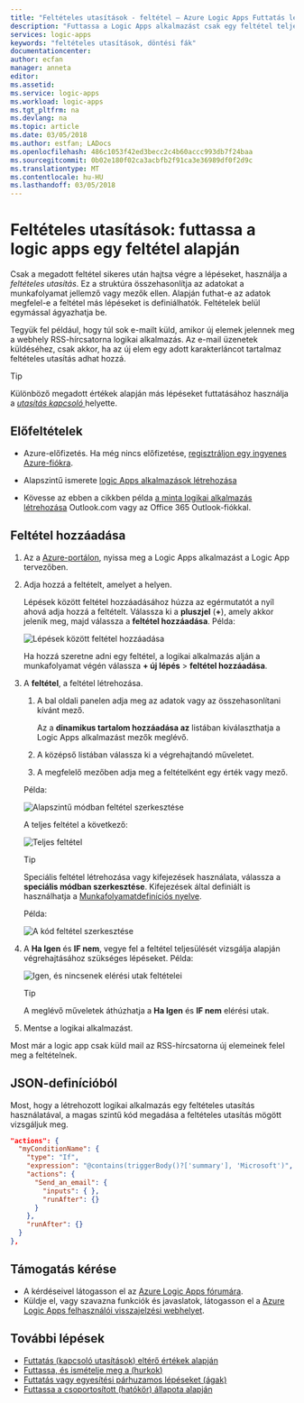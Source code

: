 ```yaml
---
title: "Feltételes utasítások - feltétel – Azure Logic Apps Futtatás lépéseket |} Microsoft Docs"
description: "Futtassa a Logic Apps alkalmazást csak egy feltétel teljesítése után szükséges lépések. Hozzon létre a megadott feltételek alapján munkafolyamatokat futtató döntési fák."
services: logic-apps
keywords: "feltételes utasítások, döntési fák"
documentationcenter: 
author: ecfan
manager: anneta
editor: 
ms.assetid: 
ms.service: logic-apps
ms.workload: logic-apps
ms.tgt_pltfrm: na
ms.devlang: na
ms.topic: article
ms.date: 03/05/2018
ms.author: estfan; LADocs
ms.openlocfilehash: 486c1053f42ed3becc2c4b60accc993db7f24baa
ms.sourcegitcommit: 0b02e180f02ca3acbfb2f91ca3e36989df0f2d9c
ms.translationtype: MT
ms.contentlocale: hu-HU
ms.lasthandoff: 03/05/2018
---
```

# <a name="conditional-statements-run-steps-based-on-a-condition-in-logic-apps"></a>Feltételes utasítások: futtassa a logic apps egy feltétel alapján

Csak a megadott feltétel sikeres után hajtsa végre a lépéseket, használja a *feltételes utasítás*. Ez a struktúra összehasonlítja az adatokat a munkafolyamat jellemző vagy mezők ellen. Alapján futhat-e az adatok megfelel-e a feltétel más lépéseket is definiálhatók. Feltételek belül egymással ágyazhatja be.

Tegyük fel például, hogy túl sok e-mailt küld, amikor új elemek jelennek meg a webhely RSS-hírcsatorna logikai alkalmazás. Az e-mail üzenetek küldéséhez, csak akkor, ha az új elem egy adott karakterláncot tartalmaz feltételes utasítás adhat hozzá. 

> [!TIP]
> Különböző megadott értékek alapján más lépéseket futtatásához használja a [ *utasítás kapcsoló* ](../logic-apps/logic-apps-control-flow-switch-statement.md) helyette.

## <a name="prerequisites"></a>Előfeltételek

* Azure-előfizetés. Ha még nincs előfizetése, [regisztráljon egy ingyenes Azure-fiókra](https://azure.microsoft.com/free/).

* Alapszintű ismerete [logic Apps alkalmazások létrehozása](../logic-apps/quickstart-create-first-logic-app-workflow.md)

* Kövesse az ebben a cikkben példa [a minta logikai alkalmazás létrehozása](../logic-apps/quickstart-create-first-logic-app-workflow.md) Outlook.com vagy az Office 365 Outlook-fiókkal.

## <a name="add-a-condition"></a>Feltétel hozzáadása

1. Az a <a href="https://portal.azure.com" target="_blank">Azure-portálon</a>, nyissa meg a Logic Apps alkalmazást a Logic App tervezőben.

2. Adja hozzá a feltételt, amelyet a helyen. 

   Lépések között feltétel hozzáadásához húzza az egérmutatót a nyíl ahová adja hozzá a feltételt. Válassza ki a **pluszjel** (**+**), amely akkor jelenik meg, majd válassza a **feltétel hozzáadása**. Példa:

   ![Lépések között feltétel hozzáadása](./media/logic-apps-control-flow-conditional-statement/add-condition.png)

   Ha hozzá szeretne adni egy feltétel, a logikai alkalmazás alján a munkafolyamat végén válassza **+ új lépés** > **feltétel hozzáadása**.

3. A **feltétel**, a feltétel létrehozása. 

   1. A bal oldali panelen adja meg az adatok vagy az összehasonlítani kívánt mező.

      Az a **dinamikus tartalom hozzáadása az** listában kiválaszthatja a Logic Apps alkalmazást mezők meglévő.

   2. A középső listában válassza ki a végrehajtandó műveletet. 
   3. A megfelelő mezőben adja meg a feltételként egy érték vagy mező.

   Példa:

   ![Alapszintű módban feltétel szerkesztése](./media/logic-apps-control-flow-conditional-statement/edit-condition-basic-mode.png)

   A teljes feltétel a következő:

   ![Teljes feltétel](./media/logic-apps-control-flow-conditional-statement/edit-condition-basic-mode-2.png)

   > [!TIP]
   > Speciális feltétel létrehozása vagy kifejezések használata, válassza a **speciális módban szerkesztése**. Kifejezések által definiált is használhatja a [Munkafolyamatdefiníciós nyelve](../logic-apps/logic-apps-workflow-definition-language.md).
   > 
   > Példa:
   >
   > ![A kód feltétel szerkesztése](./media/logic-apps-control-flow-conditional-statement/edit-condition-advanced-mode.png)

5. A **Ha Igen** és **IF nem**, vegye fel a feltétel teljesülését vizsgálja alapján végrehajtásához szükséges lépéseket. Példa:

   ![Igen, és nincsenek elérési utak feltételei](./media/logic-apps-control-flow-conditional-statement/condition-yes-no-path.png)

   > [!TIP]
   > A meglévő műveletek áthúzhatja a **Ha Igen** és **IF nem** elérési utak.

6. Mentse a logikai alkalmazást.

Most már a logic app csak küld mail az RSS-hírcsatorna új elemeinek felel meg a feltételnek.

## <a name="json-definition"></a>JSON-definícióból

Most, hogy a létrehozott logikai alkalmazás egy feltételes utasítás használatával, a magas szintű kód megadása a feltételes utasítás mögött vizsgáljuk meg.

``` json
"actions": {
  "myConditionName": {
    "type": "If",
    "expression": "@contains(triggerBody()?['summary'], 'Microsoft')",
    "actions": {
      "Send_an_email": {
        "inputs": { },
        "runAfter": {}
      }
    },
    "runAfter": {}
  }
},
```

## <a name="get-support"></a>Támogatás kérése

* A kérdéseivel látogasson el az [Azure Logic Apps fórumára](https://social.msdn.microsoft.com/Forums/en-US/home?forum=azurelogicapps).
* Küldje el, vagy szavazna funkciók és javaslatok, látogasson el a [Azure Logic Apps felhasználói visszajelzési webhelyet](http://aka.ms/logicapps-wish).

## <a name="next-steps"></a>További lépések

* [Futtatás (kapcsoló utasítások) eltérő értékek alapján](../logic-apps/logic-apps-control-flow-switch-statement.md)
* [Futtassa, és ismételje meg a (hurkok)](../logic-apps/logic-apps-control-flow-loops.md)
* [Futtatás vagy egyesítési párhuzamos lépéseket (ágak)](../logic-apps/logic-apps-control-flow-branches.md)
* [Futtassa a csoportosított (hatókör) állapota alapján](../logic-apps/logic-apps-control-flow-run-steps-group-scopes.md)